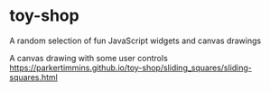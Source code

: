 # toy-shop
A random selection of fun JavaScript widgets and canvas drawings

A canvas drawing with some user controls
https://parkertimmins.github.io/toy-shop/sliding_squares/sliding-squares.html
